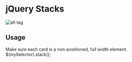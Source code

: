 # jQuery Stacks
![alt tag](https://raw.github.com/maximilliangeorge/jquery-stacks/master/img/illustration.png)

## Usage
Make sure each card is a non-positioned, full width element.
    $(mySelector).stack();
